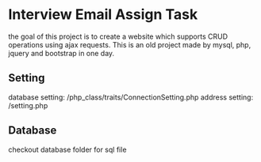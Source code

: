 # Interview Email Assign Task
the goal of this project is to create a website which supports CRUD operations using ajax requests. This is an old project made by mysql, php, jquery and bootstrap in one day.

## Setting
database setting: /php_class/traits/ConnectionSetting.php
address setting: /setting.php

## Database
checkout database folder for sql file